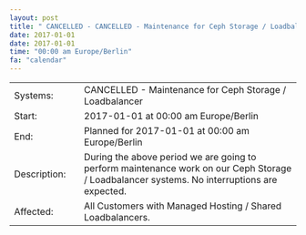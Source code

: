 ```yaml
---
layout: post
title: " CANCELLED - CANCELLED - Maintenance for Ceph Storage / Loadbalancer"
date: 2017-01-01
date: 2017-01-01
time: "00:00 am Europe/Berlin"
fa: "calendar"
---
```


|                   |   |                                                                      |
|-------------------|---|----------------------------------------------------------------------|
| Systems:          |   | CANCELLED - Maintenance for Ceph Storage / Loadbalancer|
| Start:            |   | 2017-01-01 at 00:00 am Europe/Berlin |
| End:              |   | Planned for 2017-01-01 at 00:00 am  Europe/Berlin |
| Description:      |   | During the above period we are going to perform maintenance work on our Ceph Storage / Loadbalancer systems. No interruptions are expected. |
| Affected:         |   | All Customers with Managed Hosting / Shared Loadbalancers. |